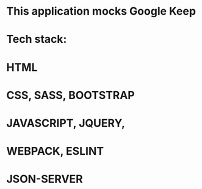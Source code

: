 # This application mocks Google Keep
# Tech stack: 
# HTML
# CSS, SASS, BOOTSTRAP
# JAVASCRIPT, JQUERY,
# WEBPACK, ESLINT
# JSON-SERVER


